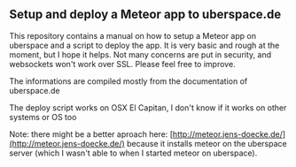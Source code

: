 ## Setup and deploy a Meteor app to uberspace.de

This repository contains a manual on how to setup a Meteor app on uberspace and a script to deploy the app. It is very basic and rough at the moment, but I hope it helps. Not many concerns are put in security, and websockets won't work over SSL. Please feel free to improve. 

The informations are compiled mostly from the documentation of uberspace.de

The deploy script works on OSX El Capitan, I don't know if it works on other systems or OS too

Note: there might be a better aproach here: [http://meteor.jens-doecke.de/](http://meteor.jens-doecke.de/) because it installs meteor on the uberspace server (which I wasn't able to when I started meteor on uberspace).
